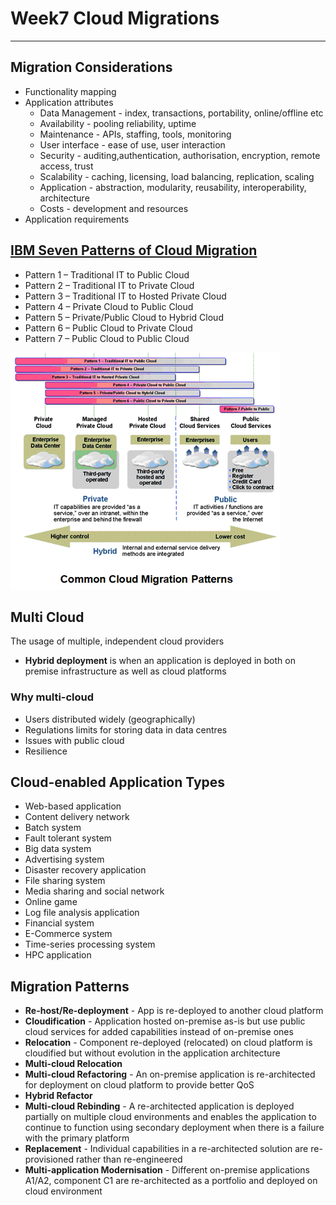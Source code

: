 # Week7 Cloud Migrations

---

## Migration Considerations

- Functionality mapping
- Application attributes
  - Data Management - index, transactions, portability, online/offline etc
  - Availability - pooling reliability, uptime
  - Maintenance - APIs, staffing, tools, monitoring
  - User interface - ease of use, user interaction
  - Security - auditing,authentication, authorisation, encryption, remote access, trust
  - Scalability - caching, licensing, load balancing, replication, scaling
  - Application - abstraction, modularity, reusability, interoperability, architecture
  - Costs - development and resources
- Application requirements

## [IBM Seven Patterns of Cloud Migration](https://www.ibm.com/blogs/cloud-computing/2013/06/17/the-seven-patterns-of-cloud-migration/)

- Pattern 1 – Traditional IT to Public Cloud
- Pattern 2 – Traditional IT to Private Cloud
- Pattern 3 – Traditional IT to Hosted Private Cloud
- Pattern 4 – Private Cloud to Public Cloud
- Pattern 5 – Private/Public Cloud to Hybrid Cloud
- Pattern 6 – Public Cloud to Private Cloud
- Pattern 7 – Public Cloud to Public Cloud

![seven-patterns-of-cloud-migration](images/seven-patterns-of-cloud-migration.png)

## Multi Cloud

The usage of multiple, independent cloud providers

- **Hybrid deployment** is when an application is deployed in both on premise infrastructure as well as cloud platforms

### Why multi-cloud

- Users distributed widely (geographically)
- Regulations limits for storing data in data centres
- Issues with public cloud
- Resilience

## Cloud-enabled Application Types

- Web-based application
- Content delivery network
- Batch system
- Fault tolerant system
- Big data system
- Advertising system
- Disaster recovery application
- File sharing system
- Media sharing and social network
- Online game
- Log file analysis application
- Financial system
- E-Commerce system
- Time-series processing system
- HPC application

## Migration Patterns

- **Re-host/Re-deployment** - App is re-deployed to another cloud platform
- **Cloudification** - Application hosted on-premise as-is but use public cloud services for added capabilities instead of on-premise ones
- **Relocation** - Component re-deployed (relocated) on cloud platform is cloudified but without evolution in the application architecture
- **Multi-cloud Relocation**
- **Multi-cloud Refactoring** - An on-premise application is re-architected for deployment on cloud platform to provide better QoS
- **Hybrid Refactor**
- **Multi-cloud Rebinding** - A re-architected application is deployed partially on multiple cloud environments and enables the application to continue to function using secondary deployment when there is a failure with the primary platform
- **Replacement** - Individual capabilities in a re-architected solution are re-provisioned rather than re-engineered
- **Multi-application Modernisation** - Different on-premise applications A1/A2, component C1 are re-architected as a portfolio and deployed on cloud environment
